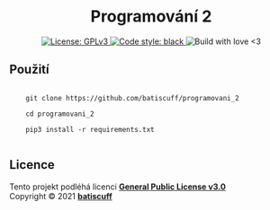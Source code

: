<h1 align="center">Programování 2</h1>
<p align="center">
    <a href="https://github.com/batiscuff/programovani_2/blob/main/LICENSE" target="_blank">
        <img alt="License: GPLv3" src="https://img.shields.io/badge/License-GPLv3-green.svg" />
    </a>
    <a href="https://github.com/psf/black" target="_blank">
        <img alt="Code style: black" src="https://img.shields.io/badge/code%20style-black-000000.svg" />
    </a>
    </a href="https://github.com/batiscuff/programovani_2" target="_blank">
        <img alt="Build with love <3" src="https://img.shields.io/badge/build%20with-%F0%9F%92%9D-green" />
    </a>
</p>


<h2>Použití</h2>
<code>
    git clone https://github.com/batiscuff/programovani_2<br/>
    cd programovani_2<br/>
    pip3 install -r requirements.txt<br/>
</code>


<h2>Licence</h2>
<p>Tento projekt podléhá licenci
    <a href="https://github.com/batiscuff/programovani_2/blob/main/LICENSE">
        <strong>General Public License v3.0</strong>
    </a>
    <br/>Copyright © 2021 
    <a href="https://github.com/batiscuff">
        <strong>batiscuff</strong>
    </a>
</p>
